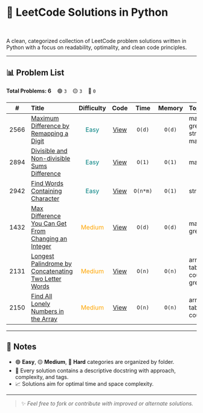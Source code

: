 # 🧠 LeetCode Solutions in Python
<p>
  <img src="https://img.shields.io/badge/-Python-3776AB?style=for-the-badge&logo=python&logoColor=white"  alt=""/>
  <img src="https://img.shields.io/badge/-LeetCode-FFA116?style=for-the-badge&logo=LeetCode&logoColor=black"  alt=""/>
  <img src="https://img.shields.io/badge/-Algorithms-0E7FC0?style=for-the-badge"  alt=""/>
  <img src="https://img.shields.io/badge/-Clean%20Code-3DDC84?style=for-the-badge"  alt=""/>
  <img src="https://img.shields.io/badge/-DSA%20Practice-007ACC?style=for-the-badge"  alt=""/>
</p>

A clean, categorized collection of LeetCode problem solutions written in Python with a focus on readability, optimality, and clean code principles.

---

## 📊 Problem List

<!-- PROBLEM_TABLE_START -->
**Total Problems: 6** &nbsp;&nbsp; 🟢 `3` &nbsp;&nbsp; 🟡 `3` &nbsp;&nbsp; 🔴 `0`

| # | Title | Difficulty | Code | Time | Memory | Topics |
|:---:|:--------|:------------:|:--------:|:------:|:--------:|:----------|
| 2566 | [Maximum Difference by Remapping a Digit](https://leetcode.com/problems/maximum-difference-by-remapping-a-digit/) | <span style="color:teal">Easy</span> | [View](Easy/2566-max-diff-by-remapping-digit.py) | `O(d)` | `O(d)` | math, greedy, string manipulation |
| 2894 | [Divisible and Non-divisible Sums Difference](https://leetcode.com/problems/divisible-and-non-divisible-sums-difference/) | <span style="color:teal">Easy</span> | [View](Easy/2894-divisible-and-non-divisible-diff.py) | `O(1)` | `O(1)` | math |
| 2942 | [Find Words Containing Character](https://leetcode.com/problems/find-words-containing-character/) | <span style="color:teal">Easy</span> | [View](Easy/2942-charcter-containing-word-indices.py) | `O(n*m)` | `O(1)` | string, array |
| 1432 | [Max Difference You Can Get From Changing an Integer](https://leetcode.com/problems/max-difference-you-can-get-from-changing-an-integer/) | <span style="color:orange">Medium</span> | [View](Medium/1432-max-diff-changing-digit-an-number.py) | `O(d)` | `O(d)` | math, greedy |
| 2131 | [Longest Palindrome by Concatenating Two Letter Words](https://leetcode.com/problems/longest-palindrome-by-concatenating-two-letter-words/) | <span style="color:orange">Medium</span> | [View](Medium/2131-longest-palindrome.py) | `O(n)` | `O(n)` | array, hash table, string, counting, greedy |
| 2150 | [Find All Lonely Numbers in the Array](https://leetcode.com/problems/find-all-lonely-numbers-in-the-array/) | <span style="color:orange">Medium</span> | [View](Medium/2150-lonely-numbers.py) | `O(n)` | `O(n)` | arrays, hash table, counting |
<!-- PROBLEM_TABLE_END -->

---

## 📌 Notes

- 🟢 **Easy**, 🟡 **Medium**, 🔴 **Hard** categories are organized by folder.
- 📄 Every solution contains a descriptive docstring with approach, complexity, and tags.
- 📈 Solutions aim for optimal time and space complexity.

---

> ✨ *Feel free to fork or contribute with improved or alternate solutions.*
